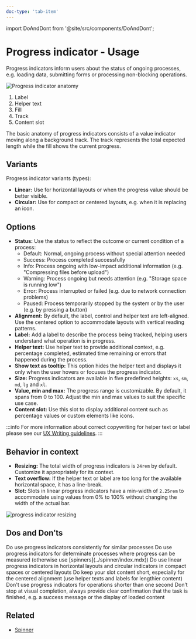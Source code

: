 ```yaml
---
doc-type: 'tab-item'
---
```


import DoAndDont from '@site/src/components/DoAndDont';

# Progress indicator - Usage

Progress indicators inform users about the status of ongoing processes, e.g. loading data, submitting forms or processing non-blocking operations.

![Progress indicator anatomy](https://www.figma.com/design/wEptRgAezDU1z80Cn3eZ0o/iX-Documentation-illustrations?node-id=2094-345&t=pq3AmdWOVOjIx4S4-4)

1. Label
2. Helper text
3. Fill
4. Track
5. Content slot

The basic anatomy of progress indicators consists of a value indicator moving along a background track. The track represents the total expected length while the fill shows the current progress.

## Variants

Progress indicator variants (types):
- **Linear:** Use for horizontal layouts or when the progress value should be better visible.
- **Circular:** Use for compact or centered layouts, e.g. when it is replacing an icon. 

## Options

- **Status:** Use the status to reflect the outcome or current condition of a process:
	- Default: Normal, ongoing process without special attention needed
	- Success: Process completed successfully
	- Info: Process ongoing with low-impact additional information (e.g. "Compressing files before upload")
	- Warning: Process ongoing but needs attention (e.g. "Storage space is running low")
	- Error: Process interrupted or failed (e.g. due to network connection problems)
	- Paused: Process temporarily stopped by the system or by the user (e.g. by pressing a button)
- **Alignment:** By default, the label, control and helper text are left-aligned. Use the centered option to accommodate layouts with vertical reading patterns.
- **Label:** Add a label to describe the process being tracked, helping users understand what operation is in progress.
- **Helper text:** Use helper text to provide additional context, e.g. percentage completed, estimated time remaining or errors that happened during the process.
- **Show text as tooltip:** This option hides the helper text and displays it only when the user hovers or focuses the progress indicator.
- **Size:** Progress indicators are available in five predefined heights: `xs`, `sm`, `md`, `lg` and `xl`.
- **Value, min and max:** The progress range is customizable. By default, it spans from 0 to 100. Adjust the min and max values to suit the specific use case.
- **Content slot:** Use this slot to display additional content such as percentage values or custom elements like icons.

:::info
For more information about correct copywriting for helper text or label please see our [UX Writing guidelines](../../guidelines/language/basics.md).
:::
## Behavior in context

- **Resizing:** The total width of progress indicators is `24rem` by default. Customize it appropriately for its context.
- **Text overflow:** If the helper text or label are too long for the available horizontal space, it has a line-break.
- **Slot:** Slots in linear progress indicators have a min-width of `2.25rem` to accommodate using values from 0% to 100% without changing the width of the actual bar. 

![progress indicator resizing](https://www.figma.com/design/wEptRgAezDU1z80Cn3eZ0o/iX-Documentation-illustrations?node-id=5650-16162&t=pq3AmdWOVOjIx4S4-4)

## Dos and Don’ts

<DoAndDont>
  <DoAndDont.Do>
    <DoAndDont.Item>Do use progress indicators consistently for similar processes</DoAndDont.Item>
    <DoAndDont.Item>Do use progress indicators for determinate processes where progress can be measured (otherwise use [spinners](../spinner/index.mdx))</DoAndDont.Item>
    <DoAndDont.Item>Do use linear progress indicators in horizontal layouts and circular indicators in compact spaces or centered layouts</DoAndDont.Item> 
	<DoAndDont.Item>Do keep your slot content short, especially for the centered alignment (use helper texts and labels for lengthier content)</DoAndDont.Item>
  </DoAndDont.Do>
  <DoAndDont.Dont>
    <DoAndDont.Item>Don't use progress indicators for operations shorter than one second</DoAndDont.Item>
    <DoAndDont.Item>Don’t stop at visual completion, always provide clear confirmation that the task is finished, e.g. a success message or the display of loaded content</DoAndDont.Item>
  </DoAndDont.Dont>
</DoAndDont>


## Related

- [Spinner](../spinner)